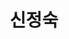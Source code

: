 ---
layout: hubs
key: Q56651606
title: 신정숙
name: 신정숙
image: 
description: 롯데그룹 신격호의 여동생
score: 2.6168896332486068e-05
degree: 4
---